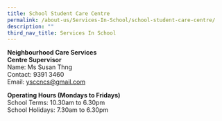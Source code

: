 ```yaml
---
title: School Student Care Centre
permalink: /about-us/Services-In-School/school-student-care-centre/
description: ""
third_nav_title: Services In School
---
```

**Neighbourhood Care Services**
<br>**Centre Supervisor**
<br>Name: Ms Susan Thng
<br>Contact: 9391 3460
<br>Email: [ysccncs@gmail.com](mailto:ysccncs@gmail.com)

**Operating Hours (Mondays to Fridays)**
<br>School Terms: 10.30am to 6.30pm
<br>School Holidays: 7.30am to 6.30pm